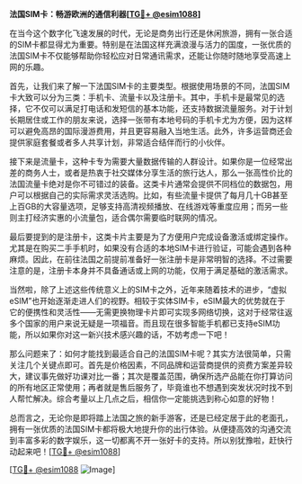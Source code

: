 **法国SIM卡：畅游欧洲的通信利器[[TG💪+ @esim1088](https://t.me/s/esim1088)]**

在当今这个数字化飞速发展的时代，无论是商务出行还是休闲旅游，拥有一张合适的SIM卡都显得尤为重要。特别是在法国这样充满浪漫与活力的国度，一张优质的法国SIM卡不仅能够帮助你轻松应对日常通讯需求，还能让你随时随地享受高速上网的乐趣。

首先，让我们来了解一下法国SIM卡的主要类型。根据使用场景的不同，法国SIM卡大致可以分为三类：手机卡、流量卡以及注册卡。其中，手机卡是最常见的选择，它不仅可以满足打电话和发短信的基本功能，还支持数据流量服务。对于计划长期居住或工作的朋友来说，选择一张带有本地号码的手机卡尤为方便，因为这样可以避免高昂的国际漫游费用，并且更容易融入当地生活。此外，许多运营商还会提供家庭套餐或者多人共享计划，非常适合结伴而行的小伙伴。

接下来是流量卡，这种卡专为需要大量数据传输的人群设计。如果你是一位经常出差的商务人士，或者是热衷于社交媒体分享生活的旅行达人，那么一张高性价比的法国流量卡绝对是你不可错过的装备。这类卡片通常会提供不同档位的数据包，用户可以根据自己的实际需求灵活选购。比如，有些流量卡提供了每月几十GB甚至上百GB的大容量选项，足够支持高清视频播放、在线游戏等重度应用；而另一些则主打经济实惠的小流量包，适合偶尔需要临时联网的情况。

最后要提到的是注册卡，这类卡片主要是为了方便用户完成设备激活或绑定操作。尤其是在购买二手手机时，如果没有合适的本地SIM卡进行验证，可能会遇到各种麻烦。因此，在前往法国之前提前准备好一张注册卡是非常明智的选择。不过需要注意的是，注册卡本身并不具备通话或上网的功能，仅用于满足基础的激活需求。

当然啦，除了上述这些传统意义上的SIM卡之外，近年来随着技术的进步，“虚拟eSIM”也开始逐渐走进人们的视野。相较于实体SIM卡，eSIM最大的优势就在于它的便携性和灵活性——无需更换物理卡片即可实现多网络切换，这对于经常往返多个国家的用户来说无疑是一项福音。而且现在很多智能手机都已支持eSIM功能，所以如果你对这一新兴技术感兴趣的话，不妨考虑一下吧！

那么问题来了：如何才能找到最适合自己的法国SIM卡呢？其实方法很简单，只需关注几个关键点即可。首先是价格因素，不同品牌和运营商提供的资费方案差异较大，建议事先做好功课对比一番；其次是覆盖范围，确保所选产品能在你打算访问的所有地区正常使用；再者就是售后服务了，毕竟谁也不想遇到突发状况时找不到人帮忙解决。综合考量以上几点之后，相信你一定能挑选到称心如意的好物！

总而言之，无论你是即将踏上法国之旅的新手游客，还是已经定居于此的老面孔，拥有一张优质的法国SIM卡都将极大地提升你的出行体验。从便捷高效的沟通交流到丰富多彩的数字娱乐，这一切都离不开一张好卡的支持。所以别犹豫啦，赶快行动起来吧！[[TG💪+ @esim1088](https://t.me/s/esim1088)]

[[TG💪+ @esim1088](https://t.me/s/esim1088) ![Image](https://i.postimg.cc/4NQfJmqS/Snipaste-2025-05-13-00-14-12.png)]